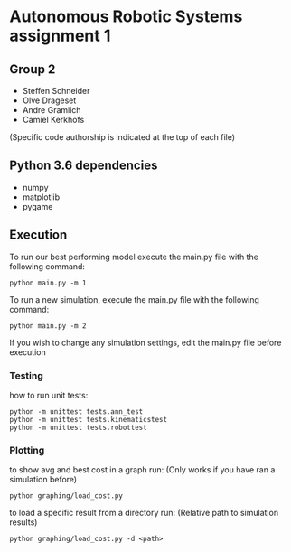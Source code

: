 # Autonomous Robotic Systems assignment 1

## Group 2
- Steffen Schneider
- Olve Drageset
- Andre Gramlich
- Camiel Kerkhofs

(Specific code authorship is indicated at the top of each file)

## Python 3.6 dependencies
- numpy
- matplotlib
- pygame

## Execution
To run our best performing model execute the main.py file with the following command:
```
python main.py -m 1
```
To run a new simulation, execute the main.py file with the following command:
```
python main.py -m 2
```

If you wish to change any simulation settings, edit the main.py file before execution

### Testing
how to run unit tests:
```
python -m unittest tests.ann_test
python -m unittest tests.kinematicstest
python -m unittest tests.robottest
```

### Plotting
to show avg and best cost in a graph run: (Only works if you have ran a simulation before)
```
python graphing/load_cost.py
```
to load a specific result from a directory run: (Relative path to simulation results)
```
python graphing/load_cost.py -d <path>